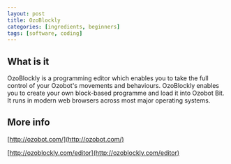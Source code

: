 ```yaml
---
layout: post
title: OzoBlockly
categories: [ingredients, beginners]
tags: [software, coding]
---
```


## What is it

OzoBlockly is a programming editor which enables you to take the full control of your Ozobot's movements and behaviours. OzoBlockly enables you to create your own block-based programme and load it into Ozobot Bit. It runs in modern web browsers across most major operating systems.

## More info

[http://ozobot.com/](http://ozobot.com/)

[http://ozoblockly.com/editor](http://ozoblockly.com/editor)
